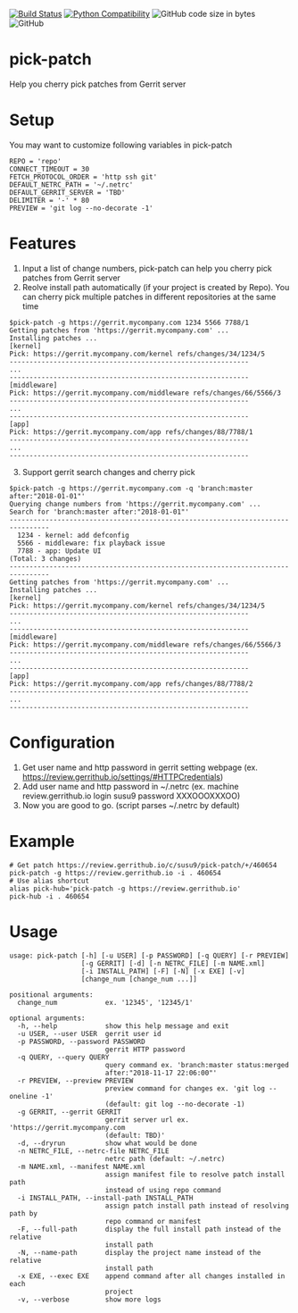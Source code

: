[![Build Status](https://travis-ci.com/susu9/pick-patch.svg?branch=master)](https://travis-ci.com/susu9/pick-patch)
[![Python Compatibility](https://img.shields.io/badge/python-2.7%20%7C%203.4%20%7C%203.5%20%7C%203.6%20%7C%203.7-blue.svg)](https://travis-ci.com/susu9/pick-patch)
![GitHub code size in bytes](https://img.shields.io/github/languages/code-size/susu9/pick-patch.svg)
![GitHub](https://img.shields.io/github/license/susu9/pick-patch.svg)
# pick-patch
Help you cherry pick patches from Gerrit server

# Setup
You may want to customize following variables in pick-patch
```
REPO = 'repo'
CONNECT_TIMEOUT = 30
FETCH_PROTOCOL_ORDER = 'http ssh git'
DEFAULT_NETRC_PATH = '~/.netrc'
DEFAULT_GERRIT_SERVER = 'TBD'
DELIMITER = '-' * 80
PREVIEW = 'git log --no-decorate -1'
```

# Features
1. Input a list of change numbers, pick-patch can help you cherry pick patches from Gerrit server
2. Reolve install path automatically (if your project is created by Repo). You can cherry pick
   multiple patches in different repositories at the same time
```
$pick-patch -g https://gerrit.mycompany.com 1234 5566 7788/1
Getting patches from 'https://gerrit.mycompany.com' ...
Installing patches ...
[kernel]
Pick: https://gerrit.mycompany.com/kernel refs/changes/34/1234/5
------------------------------------------------------------
...
------------------------------------------------------------
[middleware]
Pick: https://gerrit.mycompany.com/middleware refs/changes/66/5566/3
------------------------------------------------------------
...
------------------------------------------------------------
[app]
Pick: https://gerrit.mycompany.com/app refs/changes/88/7788/1
------------------------------------------------------------
...
------------------------------------------------------------
```
3. Support gerrit search changes and cherry pick
```
$pick-patch -g https://gerrit.mycompany.com -q 'branch:master after:"2018-01-01"'
Querying change numbers from 'https://gerrit.mycompany.com' ...
Search for 'branch:master after:"2018-01-01"'
--------------------------------------------------------------------------------
  1234 - kernel: add defconfig
  5566 - middleware: fix playback issue
  7788 - app: Update UI
(Total: 3 changes)
--------------------------------------------------------------------------------
Getting patches from 'https://gerrit.mycompany.com' ...
Installing patches ...
[kernel]
Pick: https://gerrit.mycompany.com/kernel refs/changes/34/1234/5
------------------------------------------------------------
...
------------------------------------------------------------
[middleware]
Pick: https://gerrit.mycompany.com/middleware refs/changes/66/5566/3
------------------------------------------------------------
...
------------------------------------------------------------
[app]
Pick: https://gerrit.mycompany.com/app refs/changes/88/7788/2
------------------------------------------------------------
...
------------------------------------------------------------
```
# Configuration
1. Get user name and http password in gerrit setting webpage (ex. https://review.gerrithub.io/settings/#HTTPCredentials)
2. Add user name and http password in ~/.netrc (ex. machine review.gerrithub.io login susu9 password XXXOOOXXXOO)
3. Now you are good to go. (script parses ~/.netrc by default)

# Example
```shell
# Get patch https://review.gerrithub.io/c/susu9/pick-patch/+/460654
pick-patch -g https://review.gerrithub.io -i . 460654
# Use alias shortcut
alias pick-hub='pick-patch -g https://review.gerrithub.io'
pick-hub -i . 460654
```

# Usage
```
usage: pick-patch [-h] [-u USER] [-p PASSWORD] [-q QUERY] [-r PREVIEW]
                  [-g GERRIT] [-d] [-n NETRC_FILE] [-m NAME.xml]
                  [-i INSTALL_PATH] [-F] [-N] [-x EXE] [-v]
                  [change_num [change_num ...]]

positional arguments:
  change_num            ex. '12345', '12345/1'

optional arguments:
  -h, --help            show this help message and exit
  -u USER, --user USER  gerrit user id
  -p PASSWORD, --password PASSWORD
                        gerrit HTTP password
  -q QUERY, --query QUERY
                        query command ex. 'branch:master status:merged
                        after:"2018-11-17 22:06:00"'
  -r PREVIEW, --preview PREVIEW
                        preview command for changes ex. 'git log --oneline -1'
                        (default: git log --no-decorate -1)
  -g GERRIT, --gerrit GERRIT
                        gerrit server url ex. 'https://gerrit.mycompany.com
                        (default: TBD)'
  -d, --dryrun          show what would be done
  -n NETRC_FILE, --netrc-file NETRC_FILE
                        netrc path (default: ~/.netrc)
  -m NAME.xml, --manifest NAME.xml
                        assign manifest file to resolve patch install path
                        instead of using repo command
  -i INSTALL_PATH, --install-path INSTALL_PATH
                        assign patch install path instead of resolving path by
                        repo command or manifest
  -F, --full-path       display the full install path instead of the relative
                        install path
  -N, --name-path       display the project name instead of the relative
                        install path
  -x EXE, --exec EXE    append command after all changes installed in each
                        project
  -v, --verbose         show more logs
```
